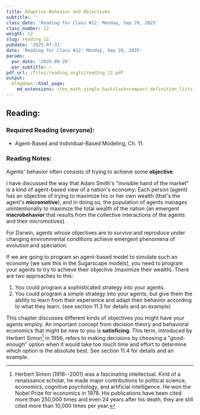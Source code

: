 ```yaml
---
title: Adaptive Behavior and Objectives
subtitle: ''
class_date: 'Reading for Class #12: Monday, Sep 29, 2025'
class_number: 12
weight: 12
slug: reading_12
pubdate: '2025-07-31'
date: 'Reading for Class #12: Monday, Sep 29, 2025'
params:
  par_date: '2025-09-29'
  par_subtitle: ~
pdf_url: /files/reading_asgts/reading_12.pdf
output:
  blogdown::html_page:
    md_extensions: +tex_math_single_backslash+compact_definition_lists
---
```

## Reading:

### Required Reading (everyone):

* Agent-Based and Individual-Based Modeling, Ch. 11.

### Reading Notes:

Agents' behavior often consists of trying to achieve some **objective**.

I have discussed the way that Adam Smith's "invisible hand of the market" is a kind of agent-based view of a nation's economy: Each person (agent) has an objective of trying to maximize his or her own wealth (that's the agent's **micromotive**), and in doing so, the population of agents manages unintentionally to maximize the total wealth of the nation (an emergent **macrobehavior** that results from the collective interactions of the agents and their micromotives). 

For Darwin, agents whose objectives are to survive and reproduce under changing environmental conditions achieve emergent phenomena of evolution and speciation.

If we are going to program an agent-based model to simulate such an economy (we saw this in the Sugarscape models), you need to program your agents to try to achieve their objective (maximize their wealth). There are two approaches to this:

1. You could program a sophisticated strategy into your agents.
1. You could program a simple strategy into your agents, but give them the ability to learn from their experience and adapt their behavior according to what they learn. (see section 11.3 for details and an example)

This chapter discusses different kinds of objectives you might have your agents employ. An important concept from decision theory and behavioral economics that might be new to you is **satisficing**. This term, introduced by Herbert Simon[^1] in 1956, refers to making decisions by choosing a "good-enough" option when it would take too much time and effort to determine which option is the absolute best. See section 11.4 for details and an example.

[^1]: Herbert Simon (1916--2001) was a fascinating intellectual. Kind of a renaissance scholar, he made major contributions to political science, economics, cognitive psychology, and artificial intelligence. He won the Nobel Prize for economics in 1978. His publications have been cited more than 250,000 times and even 24 years after his death, they are still cited more than 10,000 times per year.
